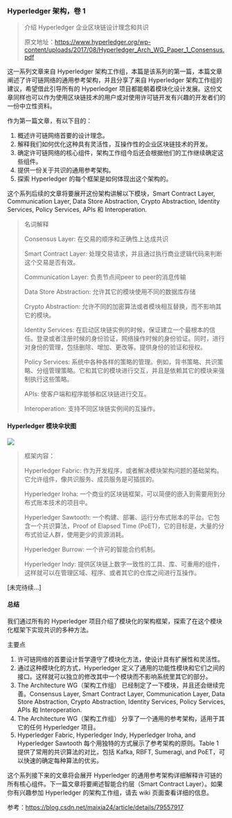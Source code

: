 ### Hyperledger 架构，卷 1

> 介绍 Hyperledger 企业区块链设计理念和共识
>
> 原文地址：https://www.hyperledger.org/wp-content/uploads/2017/08/Hyperledger_Arch_WG_Paper_1_Consensus.pdf



这一系列文章来自 Hyperledger 架构工作组，本篇是该系列的第一篇，本篇文章阐述了许可链网络的通用参考架构，并且分享了来自 Hyperledger 架构工作组的建议，希望借此引导所有的 Hyperledger 项目都能朝着模块化设计发展。这份文章同样也可以作为使用区块链技术的用户或对使用许可链开发有兴趣的开发者们的一份中立性资料。

作为第一篇文章，有以下目的：

1. 概述许可链网络首要的设计理念。
2. 解释我们如何优化这种具有灵活性，互操作性的企业区块链技术的开发。
3. 确定许可链网络的核心组件，架构工作组今后还会根据他们的工作继续确定这些组件。
4. 提供一份关于共识的通用参考架构。
5. 探索 Hyperledger 的每个框架是如何体现出这个架构的。

这个系列后续的文章将要展开这份架构讲解以下模块，Smart Contract Layer, Communication Layer, Data Store Abstraction, Crypto
Abstraction, Identity Services, Policy Services, APIs 和 Interoperation.

> 名词解释
>
> Consensus Layer: 在交易的顺序和正确性上达成共识
>
> Smart Contract Layer: 处理交易请求，并且通过执行商业逻辑代码来判断这个交易是否有效。
>
> Communication Layer: 负责节点间peer to peer的消息传输
>
> Data Store Abstraction: 允许其它的模块使用不同的数据库存储
>
> Crypto Abstraction: 允许不同的加密算法或者模块相互替换，而不影响其它的模块。
>
> Identity Services: 在启动区块链实例的时候，保证建立一个最根本的信任。登录或者注册时候的身份验证，网络操作时候的身份验证。同时，进行对身份的管理，包括删除、增加、更改等。提供身份的验证和授权。
>
> Policy Services: 系统中各种各样的策略的管理。例如，背书策略、共识策略、分组管理策略。它和其它的模块进行交互，并且是依赖其它的模块来强制执行这些策略。
>
> APIs: 使客户端和程序能够和区块链进行交互。
>
> Interoperation: 支持不同区块链实例间的互操作。

#### Hyperledger 模块伞状图

![](https://o8l6oohcu.qnssl.com/pub/QQ20180604-000531@2x.png)

> 框架内容：
>
> Hyperledger Fabric: 作为开发程序，或者解决模块架构问题的基础架构。它允许组件，像共识服务、成员服务是可插拔的。
>
> Hyperledger Iroha: 一个商业的区块链框架，可以简便的嵌入到需要用到分布式账本技术的项目中。
>
> Hyperledger Sawtooth: 一个构建、部署、运行分布式账本的平台。它包含一个共识算法，Proof of Elapsed Time (PoET)，它的目标是，大量的分布式验证人群，使用更少的资源消耗。
>
> Hyperledger Burrow: 一个许可的智能合约机制。
>
> Hyperledger Indy: 提供区块链上数字一致性的工具、库、可重用的组件，这样就可以在管理区域、程序、或者其它的仓库之间进行互操作。



[未完待续...]



#### 总结

我们通过所有的 Hyperledger 项目介绍了模块化的架构框架，探索了在这个模块化框架下实现共识的多种方法。 

主要点

1. 许可链网络的首要设计哲学遵守了模块化方法，使设计具有扩展性和灵活性。 
2. 通过这种模块化的方式，Hyperledger 定义了通用的功能性模块和它们之间的接口。这样就可以独立的修改其中一个模块而不影响系统里其它的部分。
3. The Architecture WG（架构工作组） 已经制定了一下模块，并且还会继续完善。Consensus Layer, Smart Contract Layer, Communication Layer, Data Store Abstraction, Crypto Abstraction, Identity Services, Policy Services, APIs 和 Interoperation.
4. The Architecture WG（架构工作组） 分享了一个通用的参考架构，适用于其它的任何 Hyperledger 项目。
5. Hyperledger Fabric, Hyperledger Indy, Hyperledger Iroha, and Hyperledger Sawtooth 每个用独特的方式展示了参考架构的原则。Table 1 提供了常用的共识算法的对比，包括 Kafka, RBFT, Sumeragi, and PoET，可以快速的确定每种算法的优劣。

这个系列接下来的文章将会展开 Hyperledger 的通用参考架构详细解释许可链的所有核心组件。下一篇文章将要阐述智能合约层（Smart Contract Layer）。如果你有兴趣参加 Hyperledger 的架构工作组，请去 wiki 页面查看详细的信息。 



参考：https://blog.csdn.net/maixia24/article/details/79557917